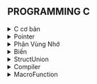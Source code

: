 ## PROGRAMMING C

<details>

<summary>C cơ bản</summary>

### Sử dụng thư viện #include <stdint.h>
- Một số kiểu dữ liệu thông dụng:

	| Name | Type | Range | 
  	|:-------:|:--------:|:--------:|
  	|int8|1 byte signed|-128 to 127|
	|uint8_t |1 byte unsgined|0 to 255|
	|int16_t |2 bytes signed|-32768 to 32767|
    |uint16_t|2 byte unsigned|0 to 65535|
    |int32_t |2 byte unsigned|-2147483648 to 2147483647|
    |uint32_t|4 bytes unsigned|0 to 4294967295|
    |int64_t |8 bytes signed|-9223372036854775808 to 9223372036854775807|
    |uint64_t|8 bytes unsigned|0 to 18446744073709551615|
- int8_t là kiểu dữ liệu số nguyên có dấu với độ lớn 8 bits (bit là đơn vị lưu trữ nhỏ nhất trong máy tính), và 1 byte độ lớn vùng nhớ máy tính tương đương với 8 bits. Tương tự cho các kiểu dữ liệu khác như int64_t là kiểu số nguyên 8 bytes (64 bits bằng 8 bytes).
- uint8_t là kiểu dữ liệu số nguyên không dấu có range là 2^8 = 256 - 1 = 0 to 255.

### Sử dụng Typedef
- Typedef được sử dụng để cung cấp kiểu cho một tên mới.

 `typedef unsigned char BYTE;`
- Sau khi gán typedef, `BYTE` có thể được sử dụng như là viết tắt cho `unsigned char`

`BYTE b1, b2;`

#### Ví dụ:
```c
#include <stdio.h>
typedef float typefloat;
int main(){
    typefloat a = 10.3; 
    printf("a=%f\n", a); // a=10.3
    return 0;
}
```
### Sử dụng function
- Dùng để tạo ra các chương trình con, khi sử dụng ta chỉ cần gọi function() vào hàm main();

#### Ví dụ:
```c
#include <stdio.h>
void tich(int a, int b){  //Đây là hàm tich()
    printf("Tich %d va %d la %d",a, b, a*b);
}
int tong(int c, int d){ //Hàm này có kiểu trả về là int
    return c+d;
}
int main(){
    tich(2,3); // tich 2 va 3 la 6
    printf("Tong c va d la %d",tong(4,5)); //Tong c va d la 9
    return 0;
}
```
### Vòng lặp for
- Vòng lặp for là cấu trúc điều khiển lặp được dùng để thực hiện một lệnh hay một khối lệnh với số lần lặp được xác định
```c
    for(khởi tạo giá trị biến lặp; điều kiện lặp; cập nhật biến lặp){
        //Các lệnh cần lặp
    }
```
#### Ví dụ:
```c
#include<stdio.h>

int main(){
    for(int i = 0; i<3; i++){
        printf("%d ", i); // 0 1 2.
    };
    return 0;
}
```
### Lệnh Break
- Lệnh break là điều kiện dùng để thoát lệnh chương trình trong một vòng lặp.
#### Ví dụ:
```c
#include <stdio.h>
int main(){
    uint8_t i = 0;
    for(;;i++)
    {
        if(i>4)break;
        printf("%d ", i); //0 1 2 3 4.
    }
    return 0;
}
```
### Lệnh continue
- Lệnh continue hoạt động giống câu lệnh break. Thay vì buộc kết thúc vòng lặp, nó buộc trở về kiểm tra điều kiện để thực hiện vòng lặp tiếp theo và bỏ qua các lệnh bên trong vòn lặp hiện tại sau lệnh continue.
#### Ví dụ:
```c
#include<stdio.h>

int main(){
    for(int i = 0; i < 5; i++){
        if(i==2) continue;
        printf("%d ", i); // 0 1 3 4
    }
    return 0;
}
```
### Vòng lặp While
- Vòng lặp while được sử dụng để lặp một phần của chương trình một vài lần. Nếu số lần lặp không được xác định trước thì vòng lặp lặp while được khuyến khích sử dụng trong trường hợp này.
#### Ví dụ
```c
#include <stdio.h>
int main(){
    int i = 0;
    while (i<10>){
        printf("i: %d ", i);  // 0 1 2 3 4 5 6 7 8 9
        i++;
    }
    return 0;
}
```
### Vòng lặp Do-While
- Vòng lặp Do-While sẽ chạy chương trình trong do {} trước bất kể điều kiện đúng hay sai. Sau khi chạy chương trình xong sẽ kiểm tra điều kiện while().
#### Ví dụ:
```c
#include <stdio.h>
int main(){
    int i = 0;
    do{
        printf("i = %d ", i); // 0 1 2 3 4
        i++;
    }while(i<5);
}
```
### Mệnh đề If_Else.
- Mệnh đề If-else được sử dụng để kiểm tra một biểu thức điều kiện nào đó có đúng hay không, nếu đúng thì thực thi những câu lệnh bên trong khối lệnh if và ngược lại nếu sai thì nó sẽ bỏ qua những câu lệnh đó.
1. Mệnh đề if
```c
 if (condition) {  
  // khối
   lệnh này được thực thi nếu condition = true
}
```
#### Ví dụ
```c
#include <stdio.h>
int main () {
   int num = 10;
        if (num % 2 == 0) {
            printf("num la so chan."); //num la so chan
        }   
   return 0;
}
```
2. Mệnh đề if-else
```c
if (condition) {  
  // khối lệnh này được thực thi nếu condition = true
} else {
  // khối lệnh này được thực thi nếu condition = false
}
```
#### Ví dụ:
```c
#include <stdio.h>
int main() {
    int num = 11;
    if (num % 2 == 0) {
        printf("num la so chan.");
    } else {
        printf("num la so le.");   //num la so le
    }
    return 0;
}
```
3. Mệnh đề if-elseif-else
```c
if (condition1) {  
  // khối lệnh này được thực thi nếu condition1 = true
} else if (condition2) {
  // khối lệnh này được thực thi nếu condition1 = false và condition2 = true
...
} else {
  // khối lệnh này được thực thi nếu nếu tất cả những điều kiện trên = false
}
```
#### Ví dụ:
```c
#include <stdio.h>
 
int main() {
    int num;
    printf("Nhap 1 so de kiem tra thang diem:");
    scanf("%d", &num);
    if (num < 0 || num >= 100) {
        printf("Ban nen nhap so tu 1 den 100");
    } else if (num > 0 && num < 50) {
        printf("Fail");
    } else if (num >= 50 && num < 60) {
        printf("D Grade");
    } else if (num >= 60 && num < 70) {
        printf("C Grade");
    } else if (num >= 70 && num < 80) {
        printf("B Grade");
    } else if (num >= 80 && num < 90) {
        printf("A Grade");
    } else if (num >= 90 && num <= 100) {
        printf("A+ Grade");
    }
    return 0;
    //Nhap 1 so de kiem tra thang diem: 80
    //A Grade
    //Nhap 1 so de kiem tra thang diem: 101
    //Ban nen nhap so tu 1 den 100
}
```
### Enum và Swich-Case
- Switch-Case tương tự if-else và khi sử dụng switch-case cho hiệu năng tốt hơn.
```c
switch (expression)
​{
   case constant1:
     // statements
     break;
   case constant2:
     // statements
     break;
   .
   .
   .
   default:
     // default statements
}
```
- Enum là kiểu dữ liệu cố định, chỉ cho phép biến nhận số số giá trị nhất định nào đó. Các giá trị enum có thể coi là một hằng số. Việc sử dụng enum giúp đảm bảo giá trị các biến chỉ nhận các giá trị mong đợi.
```c
enum enum_name{constant1, constant2, constant3, .......};
```
#### Ví dụ về sự kết hợp giữa enum và switch case.
```c
#include <stdio.h>
typedef enum{
    Thu2,
    Thu3,
    Thu4,
    Thu5,
    Thu6,
    Thu7,
    CN
}Thu;
int main(){
    Thu thu = Thu2;
    switch(thu){
    case Thu2;
        printf("Thu 2\n");
        break;
    case Thu3;
        printf("Thu 3\n");
        break;    
    case Thu4;
        printf("Thu 4\n");
        break;
    case Thu5;
        printf("Thu 5\n");
        break;
    case Thu6;
        printf("Thu 6\n");
        break;
    case Thu7;
        printf("Thu 7\n");
        break; 
    case CN;
        printf("CN\n");
        break;                      
    }
    return 0;
}
```
</details>
<details>

<summary>Pointer</summary>

- là biến dùng để trỏ đến địa chỉ của một biến khác chứa giá trị của biến đó.

### Cú pháp con trỏ.
`Kiểu_dữ_liệu* tên_con_trỏ`
#### Ví dụ:
- `int *ptr; // Con trỏ kiểu số nguyên`
- `float *ptr; // Con trỏ kiểu số thực`
- `void *ptr; // Con trỏ không có kiểu dữ liệu trả về` 
- `int *ptr[]; // Con trỏ kiểu mảng có kiểu số nguyên`
- `void *ptr[]; // Con trỏ kiểu mảng không có kiểu dữ liệu trả về`

### Lưu ý khi sử dụng con trỏ.
#### Kiểu dữ liệu của biến chứa giá trị khi ta tạo một con trỏ thì con trỏ đó cũng phải giống kiểu dữ liệu của biến đó.

#### Ví dụ:
```c
int a = 10; // a là biến có kiểu dữ liệu số nguyên
char b = 'c' // y là biến có kiểu dữ liệu ký tự
int *ptr = &a; // ptr là con trỏ trỏ đến địa chỉ biến a và con trỏ phải là con trỏ kiểu dữ liệu số nguyên nên chương trình đúng.
float *ptrr = &b // ptrr là con trỏ trỏ đến địa chỉ biến b nhưng mà con trỏ có kiểu dữ liệu khác kiểu dữ liệu biến b nên chương trình sai.
```

### Con trỏ NULL

Con trỏ NULL là con trỏ có địa chỉ 0x00 đây là con trỏ ứng dụng rất nhiều vào các dự án thực tế vì tính ổn định và dễ kiểm soát chương trình và khi các biến con trỏ mà ta không sử dụng thì nên gán NULL.

#### Ví dụ:
```c
int *ptr; // đây là con trỏ chưa khởi tạo và trỏ đến một địa chỉ bất kì.
int *ptrr = NULL; // đây là con trỏ có giá trị 0x00.
```
### Pointer to Pointer

Là một con trỏ trỏ đến địa chỉ của một con trỏ khác. Sử dụng rất nhiều vào các bài toán Linker list.

#### Ví dụ:
```c
 int a = 20;
 int *ptr = &a;
 int **ptp = &ptr;
 printf("Gia tri của a la: %d\n", *ptr); // a = 20
 printf("Dia chi của a la: %d\n", ptr); // Địa chỉ a la: 0061FF18 
 printf("Gia tri cua a la: %d\n", **ptp); // a = 20
 printf("Dia chi cua a la: %d\n", ptp); // Địa chỉ a: 0061FF14
```

### Con trỏ hàm
- Con trỏ hàm dùng để trỏ đến địa chỉ của các hàm.
- Cú pháp: `kiểu trả về(*tên con trỏ)(intput-parameter)`
#### Ví dụ:
```c
#include <stdio.h>
int tong (int a, int b){
    printf("Tong %d va %d la: %d", a, b, a+b);
    return a+b;
}
float tich(float a, float b){
    return a*b;
}
int main(){
    int(*ptr)(int,int); // Con trỏ hàm
    ptr = &tong;
    ptr(2,5); //Tong 2 va 5 la 7
    float(*ptrTich)(float,float) = &tich;
    printf("Tich la: %d\n", ptrTich(3,3)); //Tich la: 9
    return 0;
}
```
### Sử dụng con trỏ hàm như một Input Parameter
```c
#include<stdio.h>
void tong (int a, int b){
    printf("Tong %d va %d la: %d",a ,b, a+b);
}
void tinhtoan(void(*ptrTinhToan)(int,int), int a, int b){
    printf("Tinh toan\n");
    ptrTinhToan(a,b);
}
int main(){
    tinhtoan(&tong, 3, 4); //Tong 3 va 4 la: 7
    return 0;
}
```
### Sử dụng con trỏ hàm trong một mảng
```c
#include<stdio.h>
void tong (int a, int b){
    printf("Tong %d va %d la: %d",a ,b, a+b);
}
void hieu (int a, int b){
    printf("Hieu %d va %d la: %d", a, b, a-b);
}
int main(){
    
    void *ptr[]={&tong, &hieu};
    ((void(*)(int ,int))ptr[0])(2,3); // Tong 2 va 3 la 5
    ((void(*)(int ,int))ptr[1])(5,2); // Hieu 5 va 2 la 3
    return 0;
}
```

</details>

<details>

<summary>Phân Vùng Nhớ</summary>

|          Stack          |
| :---------------------: |
|            ↓            |
|            ↑            |
|          Heap           |
| Bss(Uninitialized data) |
| Data(Initialized data)  |
|          Text           |

##### Text:
- Quyền truy cập chỉ Read và nó chưa lệnh để thực thi nên tránh sửa đổi instruction.
- Chứa khai báo hằng số trong chương trình (.rodata)
##### Ví dụ
```c
#include <stdio.h>
const int i = 10;  // Biến i được lưu ở phân vùng text, chỉ đọc và không thể thay đổi giá trị
int main(){
    printf("i = %d\n, i");
    return 0;
}
```
##### Data:
- Quyền truy cập là read-write.
- Chứa biến toàn cục or biến static với giá trị khởi tạo khác không.
- Được giải phóng khi kết thúc chương trình. 
##### Ví dụ
```c
#include <stdio.h>
int a = 10;        // biến toàn cục, giá trị khởi tạo khác 0, được lưu ở phân vùng DATA
static int b = 20; //static toàn cục, được lưu ở phân vùng DATA
void test(){
    static int c = 30; //Static cục bộ(tức là nằm trong hàm), được lưu ở phân vùng DATA
}
int main(){
    printf("%d\n%d", a, b);
    test();
    //Khi thoát chương trình thì các biến này sẽ bị thu hồi lại.
    return 0;
}
```
##### Bss
- Quyền truy cập là read-write.
- Chứa biến toàn cục or biến static với giá trị khởi tạo bằng không or không khởi tạo.
- Được giải phóng khi kết thúc chương trình.
##### Ví dụ
```c
#include <stdio.h>
    int a = 0;    //Khởi tạo bằng 0 -> BSS
    static int b; //Static toàn cục không khởi tạo -> BSS
void test(){
    static int c; //Static cục bộ không khởi tạo -> BSS
}
int main(){
    printf("%d\n%d\n", a, b);
    test();
    return 0;
}
```
##### Stack
- Quyền truy cập là read-write.
- Được sử dụng cấp phát cho biến local, input parameter của hàm,…
- Sẽ được giải phóng khi ra khỏi block code/hàm
##### Ví dụ
```c
#include <stdio.h>
void tong(int a, int b){        //int a, int b: InputParameter. Được lưu ở phân vùng Stack
    int c;                      //int c: Biến cục bộ. Được lưu ở phân vùng stack
    c=a+b;
    printf("Tong a va b: %d\n", a+b);
    printf("dia chi a: %p\n", &a);
    printf("dia chi b: %p\n", &b);
    printf("dia chi c: %p\n", &c);
}
int main(){
    tong(5, 6); // Khởi tạo int a = 5, int b = 6, int c và có các địa chỉ tương ứng
    tong(2, 5); // Thu hồi địa chỉ các biến a,b,c của phép tính tong(5,6) và khởi tạo lại sử dụng lại các địa chỉ đó.
    return 0;
}
```
##### Heap
- Quyền truy cập là read-write.
- Được sử dụng để cấp phát bộ nhớ động như: Malloc, Calloc, …
- Sẽ được giải phóng khi gọi hàm free,…
##### Ví dụ
```c
#include <stdio.h>
#include <stdlib.h>

int main(){
    uint16_t *ptr = (uint16_t *)malloc(sizeof(uint16_t)*5); //Cần 5 ô nhớ và uint16_t -> 2 byte/1 ô nhớ. Vậy malloc cần 5x2 = 10 byte.
    for(int i = 0; i < 5; i++){
        ptr[i] = 2*i;
    }
    for(int i = 0; i < 5; i++){
        printf("i = %d\n", ptr[i]);
    }
    ptr =(uint16_t *)realloc(ptr, sizeof(uint16_t)*7); //Thay đổi 5 ô nhớ thành 7 ô nhớ bằng realloc
    for(int i = 0; i < 7; i++){
        ptr[i] = 2*i;
    }
    for(int i = 0; i < 7; i++){
        printf("i = %d\n", ptr[i]);
    }
    free(ptr); //Thu hồi vùng nhớ
    return 0;
}
```

</details>

<details>

<summary>Biến</summary>

- Một biến trong C là tên của vị trí bộ nhớ. Nó được sử dụng để lưu trữ dữ liệu. Giá trị của nó có thể được thay đổi và nó có thể được sử dụng lại nhiều lần. Mỗi biến trong C có một loại dữ liệu cụ thể, xác định kích thước của bộ nhớ của biến; phạm vi các giá trị có thể được lưu trữ trong bộ nhớ đó.Tên của một biến có thể bao gồm các chữ cái, chữ số và ký tự gạch dưới

## Cách khai báo cú pháp sử dụng biến

`kiểu_dữ_liệu tên_biến = giá_trị;`

##### Ví dụ:

- Biến số nguyên : `int a = 10;`
- Biến số thực (dấu chấm động có độ chính xác đơn)   : `float a = 10.3;`
- Biến số thực (dấu chấm động độ chính xác kép): `double a = 1.2345;`
- Biến ký tự     : `char a = 'abc';`
- Biến boolean   : `int True = 1;`
- Biến mảng : `int a[]= {2, 6, 4, 8, 10};`
- Biến con trỏ : `int *ptr = NULL;`

## Cách hoạt động biến Static
### Đối với static cục bộ.
- Được lưu ở phần vùng DATA nếu có khởi tạo giá trị hoặc phân vùng BSS nếu không khởi tạo giá trị và sẽ tồn tại hết vòng đời của chương trình.
- Vẫn giữ nguyên giá trị và không bị thu hồi vùng nhớ.
##### Ví dụ:
```c
#include <stdio.h>
void test(){
    static int a = 1;  //0xc1. 
    printf("a = %d\n", a);
    a++;
}
int main(){
    test();  // 1
    test();  // 2. Vì là static nên sẽ không lấy lại giá trị ban đầu mà sẽ thực hiện lệnh tiếp theo.
}
```
### Đối với static toàn cục
- Static toàn cục chỉ được sử dụng trong file.c chứa nó mà thôi, không thể truy cập sang các file.c khác trong 1 folder.
##### Ví dụ:
- trong File chứa:
`main.c`
```c
#include <stdio.h>

extern void test(); //extern sử dụng để lấy dữ liệu từ file test.c

extern int a;// Lỗi vì không thể lấy biến a từ test.c do static toàn cục.Nếu trong test.c thay static int a = 1 thành int a = 1 thì chương trình đúng.

int main(){
    test(); // a = 1
    a = 10  // a = 10
    test(); // a = 11
    return 0;
}
```
`test.c`
```c
#include <stdio.h>

static int a = 1; //Static toàn cục -> DATA
//int a=1;
void test(){
    printf("a=%d\n", a); 
    a++;
}
```

</details>


<details>

<summary>StructUnion</summary>

## Struct
- Struct là kiểu dữ liệu do người dùng tự định nghĩa
```c
struct structureName 
{
    dataType member1;
    dataType member2;
    ...
};
```
### Ví dụ:
```c
#include <stdio.h>
typedef struct{
    int x;
    int y;
}toado;
int main(){
    toado M ={10, 12}; // điểm M có tọa độ x là 10 y là 12
    toado M ={.x=10}; // M(10,0)
    toado M ={.y=12}; // M(0,12)
    return 0;
}
```
### Áp dụng Struct trong quản lý bộ nhớ
```c
#include <stdio.h>
#include <stdint.h>
typedef struct{
    uint16_t x[10]; //4x2+4x2+2x2+ 4byte
    uint8_t  y[5];  //1+ 1x4 + 3byte bộ nhớ đệm
    uint32_t z[8];  //1x4+2x4+2x4+2x4
}use;
int main(){
    printf("size: %lu\n",sizeof(use)); // 60
    return 0;
}
```
## Union
- Union là kiểu dữ liệu do người dùng định nghĩa
```c
union structureName 
{
    dataType member1;
    dataType member2;
    ...
};
```
### Áp dụng Union trong quản lý bộ nhớ
```c
#include <stdio.h>
#include <stdint.h>
typedef union{
    uint8_t var1;         //1 byte
    uint16_t var2[10];    //2 bytes + 4 bytes
    uint64_t var3;        //8 bytes
}typeUnion;
int main(){
    printf("size: %lu\n",sizeof(typeUnion));
    return 0;
}
```
### Kết hợp Struct và Union trong việc truy xuất Data
```c
#include <stdio.h>
#include <stdint.h>

typedef union
{
    struct
    {
        uint8_t ID[2];
        uint8_t Data[3];
        uint8_t checkSum[1];
    }object;
    uint8_t array[6];
}dataFrame;


int main(int argc, char const* argv[])
{

    dataFrame test;

    test.object.ID[0] = 0x01;
    test.object.ID[1] = 0x02;

    test.object.Data[0] = 0x10;
    test.object.Data[1] = 0xA2;
    test.object.Data[2] = 0xB4;

    test.object.checkSum[0] = 0xF2;

    return 0;
}
```
</details>

<details>

<summary>Compiler</summary>

Quy trình dịch là quá trình chuyển đổi từ ngôn ngữ bậc cao (NNBC) (C/C++, Pascal, Java, C#…) sang ngôn ngữ đích (ngôn ngữ máy) để máy tính có thể hiểu và thực thi. Ngôn ngữ lập trình C là một ngôn ngữ dạng biên dịch. Chương trình được viết bằng C muốn chạy được trên máy tính phải trải qua một quá trình biên dịch để chuyển đổi từ dạng mã nguồn sang chương trình dạng mã thực thi. Quá trình được chia ra làm 4 giai đoạn chính:

- Giai đoàn tiền xử lý (Pre-processor)
- Giai đoạn dịch NNBC sang Asembly (Compiler)
- Giai đoạn dịch asembly sang ngôn ngữ máy (Asember)
- Giai đoạn liên kết (Linker)
- 
![Compiler](C:\Users\Nguyen Van Thang\Desktop\compiler.PNG)


</details>

<details>

<summary>MacroFunction</summary>

</details>
